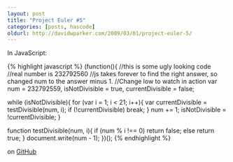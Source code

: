 ```yaml
---
layout: post
title: "Project Euler #5"
categories: [posts, hascode]
oldurl: http://davidwparker.com/2009/03/01/project-euler-5/
---
```

In JavaScript:

{% highlight javascript %}
(function(){
  //this is some ugly looking code
  //real number is 232792560
  //js takes forever to find the right answer, so changed num to the answer minus 1.
  //Change low to watch in action
  var num = 232792559, isNotDivisible = true, currentDivisible = false;

  while (isNotDivisible){
    for (var i = 1; i < 21; i++){
      var currentDivisible = testDivisible(num, i);
      if (!currentDivisible)
        break;
    }
    num += 1;
    isNotDivisible = !currentDivisible;
  }

  function testDivisible(num, i){
    if (num % i !== 0)
      return false;
    else
      return true;
  }
  document.write(num - 1);
})();
{% endhighlight %}

on [GitHub](http://github.com/davidwparker/project_euler/blob/b1206536f8c25af9f18a7010ff49d89606f68e06/javascript/0005.html)
